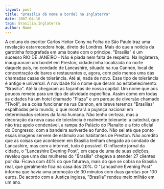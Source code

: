 ```yaml
---
layout: post
title: "Brasília dá nome a bordel na Inglaterra"
date: 2007-04-10
tags: Brasília,Inglaterra
author: None
---
```

A coluna do escritor Carlos Heitor Cony na Folha de São Paulo traz uma revelação estarrecedora hoje, direto de Londres. Mais do que a notícia da garotinha fotografada em uma boate com o príncipe.
\"Brasília\" é um sucesso 
RIO DE JANEIRO - Não é piada nem falta de respeito. Na Inglaterra, inauguraram um bordel em Preston, cidadezinha localizada no norte daquele país, no condado de Lancashire, situado na rua Cannon, local de concentração de bares e restaurantes e, agora, com pelo menos uma das chamadas casas de tolerância.
Até aí, nada de novo. Esse tipo de tolerância é antigo e universal. A novidade foi o nome que deram ao estabelecimento: \"Brasília\". 
Até lá chegaram as façanhas de nossa capital. Um nome que aos poucos remete para um tipo de atividade específica. 
Assim como em todas as cidades há um hotel chamado \"Plaza\" e um parque de diversão chamado \"Tívoli\", se a coisa funcionar na rua Cannon, em breve teremos \"Brasílias\" espalhadas pelo mundo, o que mostrará a pujança nacional em determinados setores da faina humana.
Não tenho certeza, mas a decoração da nova casa de tolerância é realmente tolerante: a catedral, que não traz apelo condenável, a rampa do Palácio do Planalto e a foto oficial do Congresso, com a bandeira auriverde ao fundo. Não sei até que ponto essas imagens servem de estímulo aos habitantes de Preston. Não acredito que as coisas que acontecem em Brasília tenham chegado ao condado de Lancashire, mas com a internet, tudo é possível.
O influente jornal da cidade, o \"Lancashire Evening Post\", em capa de uma de suas edições, revelou que uma das mulheres do \"Brasília\" chegava a atender 27 clientes por dia. Ficava com 40% do que faturava, mais do que se cobra na Brasília real, que geralmente fica na casa dos 20%.
O \"Lancashire Evening Post\" informa que havia uma promoção de 30 minutos com duas garotas por 100 euros. De acordo com a Justiça inglesa, \"Brasília\" rendeu meio milhão em um ano. 